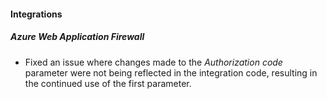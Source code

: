 
#### Integrations

##### Azure Web Application Firewall

- Fixed an issue where changes made to the *Authorization code* parameter were not being reflected in the integration code, resulting in the continued use of the first parameter.
